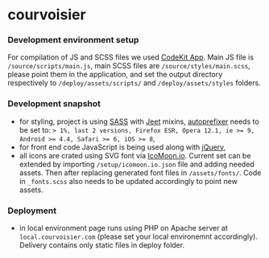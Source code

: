 # courvoisier

### Development environment setup
For compilation of JS and SCSS files we used [CodeKit App](https://incident57.com/codekit/). Main JS file is `/source/scripts/main.js`, main SCSS files are `/source/styles/main.scss`, please point them in the application, and set the output directory respectively to `/deploy/assets/scripts/` and `/deploy/assets/styles` folders.

### Development snapshot
*	for styling, project is using [SASS](http://sass-lang.com/) with [Jeet](http://jeet.gs/) mixins, [autoprefixer](https://incident57.com/codekit/help.html#autoprefixer) needs to be set to: `> 1%, last 2 versions, Firefox ESR, Opera 12.1, ie >= 9, Android >= 4.4, Safari >= 6, iOS >= 8`,
*	for front end code JavaScript is being used along with [jQuery](https://jquery.com/),
*	all icons are crated using SVG font via [IcoMoon.io](https://icomoon.io/app). Current set can be extended by importing `/setup/icomoon.io.json` file and adding needed assets. Then after replacing generated font files in `/assets/fonts/`. Code in `_fonts.scss` also needs to be updated accordingly to point new assets.

### Deployment
*	in local environment page runs using PHP on Apache server at `local.courvoisier.com` (please set your local environemnt accordingly). Delivery contains only static files in deploy folder.
